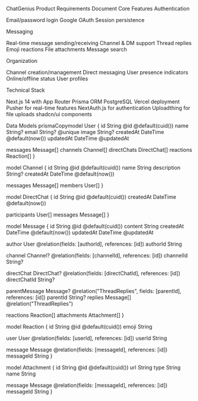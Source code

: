 ChatGenius Product Requirements Document Core Features Authentication

Email/password login Google OAuth Session persistence

Messaging

Real-time message sending/receiving Channel & DM support Thread replies Emoji reactions File attachments Message search

Organization

Channel creation/management Direct messaging User presence indicators Online/offline status User profiles

Technical Stack

Next.js 14 with App Router Prisma ORM PostgreSQL Vercel deployment Pusher for real-time features NextAuth.js for authentication Uploadthing for file uploads shadcn/ui components

Data Models prismaCopymodel User { id String @id @default(cuid()) name String? email String? @unique image String? createdAt DateTime @default(now()) updatedAt DateTime @updatedAt

messages Message[] channels Channel[] directChats DirectChat[] reactions Reaction[] }

model Channel { id String @id @default(cuid()) name String description String? createdAt DateTime @default(now())

messages Message[] members User[] }

model DirectChat { id String @id @default(cuid()) createdAt DateTime @default(now())

participants User[] messages Message[] }

model Message { id String @id @default(cuid()) content String createdAt DateTime @default(now()) updatedAt DateTime @updatedAt

author User @relation(fields: [authorId], references: [id]) authorId String

channel Channel? @relation(fields: [channelId], references: [id]) channelId String?

directChat DirectChat? @relation(fields: [directChatId], references: [id]) directChatId String?

parentMessage Message? @relation("ThreadReplies", fields: [parentId], references: [id]) parentId String? replies Message[] @relation("ThreadReplies")

reactions Reaction[] attachments Attachment[] }

model Reaction { id String @id @default(cuid()) emoji String

user User @relation(fields: [userId], references: [id]) userId String

message Message @relation(fields: [messageId], references: [id]) messageId String }

model Attachment { id String @id @default(cuid()) url String type String name String

message Message @relation(fields: [messageId], references: [id]) messageId String }